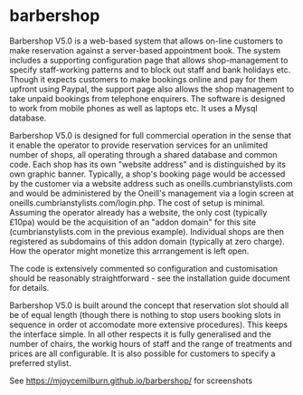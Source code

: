 # barbershop

Barbershop V5.0 is a web-based system that allows on-line customers to make reservation against a server-based appointment book. The system includes a supporting configuration page that allows shop-management to specify staff-working patterns and to block out staff and bank holidays etc. Though it expects customers to make bookings online and pay for them upfront using Paypal, the support page also allows the shop management to take unpaid bookings from telephone enquirers. The software is designed to work from mobile phones as well as laptops etc. It uses a Mysql database.

Barbershop V5.0 is designed for full commercial operation in the sense that it enable the operator to provide reservation services for an unlimited number of shops, all operating through a shared database and common code. Each shop has its own "website address" and is distinguished by its own graphic banner. Typically, a shop's booking page would be accessed by the customer via a website address such as oneills.cumbrianstylists.com and would be administered by the Oneill's management via a login screen at oneills.cumbrianstylists.com/login.php. The cost of setup is minimal. Assuming the operator already has a website, the only cost (typically £10pa) would be the acquisition of an "addon domain" for this site (cumbrianstylists.com in the previous example). Individual shops are then registered as subdomains of this addon domain (typically at zero charge). How the operator might monetize this arrrangement is left open. 

The code is extensively commented so configuration and customisation should be reasonably straightforward - see the installation guide document for details.

Barbershop V5.0 is built around the concept that reservation slot should all be of equal length (though there is nothing to stop users booking slots in sequence in order ot accomodate more extensive procedures). This keeps the interface simple. In all other respects it is fully generalised and the number of chairs, the workig hours of staff and the range of treatments and prices are all configurable. It is also possible for customers to specify a preferred stylist.

See <a href = "https://mjoycemilburn.github.io/barbershop/">https://mjoycemilburn.github.io/barbershop/ for screenshots</a>
